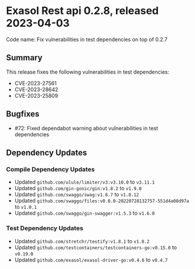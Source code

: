 # Exasol Rest api 0.2.8, released 2023-04-03

Code name: Fix vulnerabilities in test dependencies on top of 0.2.7

## Summary

This release fixes the following vulnerabilities in test dependencies:
* CVE-2023-27561
* CVE-2023-28642
* CVE-2023-25809

## Bugfixes

* #72: Fixed dependabot warning about vulnerabilities in test dependencies

## Dependency Updates

### Compile Dependency Updates

* Updated `github.com/ulule/limiter/v3:v3.10.0` to `v3.11.1`
* Updated `github.com/gin-gonic/gin:v1.8.2` to `v1.9.0`
* Updated `github.com/swaggo/swag:v1.8.7` to `v1.8.12`
* Updated `github.com/swaggo/files:v0.0.0-20220728132757-551d4a08d97a` to `v1.0.1`
* Updated `github.com/swaggo/gin-swagger:v1.5.3` to `v1.6.0`

### Test Dependency Updates

* Updated `github.com/stretchr/testify:v1.8.1` to `v1.8.2`
* Updated `github.com/testcontainers/testcontainers-go:v0.15.0` to `v0.19.0`
* Updated `github.com/exasol/exasol-driver-go:v0.4.6` to `v0.4.7`
